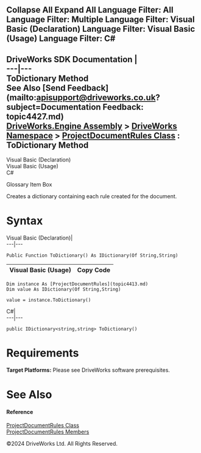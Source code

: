        

 Collapse All Expand All  Language Filter: All  Language Filter: Multiple  Language Filter: Visual Basic (Declaration) Language Filter: Visual Basic (Usage) Language Filter: C#  
---  
DriveWorks SDK Documentation  |   
---|---  
ToDictionary Method   
See Also [Send Feedback](mailto:apisupport@driveworks.co.uk?subject=Documentation Feedback: topic4427.md)  
[DriveWorks.Engine Assembly](topic2156.md) > [DriveWorks Namespace](topic2159.md) > [ProjectDocumentRules Class](topic4413.md) : ToDictionary Method  
---  
  
Visual Basic (Declaration)    
Visual Basic (Usage)    
C# 

Glossary Item Box

Creates a dictionary containing each rule created for the document. 

# Syntax

Visual Basic (Declaration)|   
---|---  
      
    
    Public Function ToDictionary() As IDictionary(Of String,String)  
  
Visual Basic (Usage)| Copy Code  
---|---  
      
    
    Dim instance As [ProjectDocumentRules](topic4413.md)
    Dim value As IDictionary(Of String,String)
     
    value = instance.ToDictionary()  
  
C#|   
---|---  
      
    
    public IDictionary<string,string> ToDictionary()  
  
# Requirements

**Target Platforms:** Please see DriveWorks software prerequisites.

# See Also

#### Reference

[ProjectDocumentRules Class](topic4413.md)   
[ProjectDocumentRules Members](topic4414.md)

©2024 DriveWorks Ltd. All Rights Reserved.
